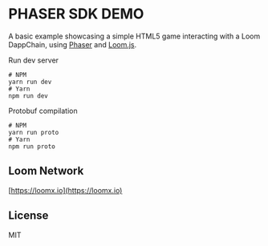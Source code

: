 # PHASER SDK DEMO

A basic example showcasing a simple HTML5 game interacting with a Loom DappChain, using [Phaser](http://phaser.io) and  [Loom.js](https://github.com/loomnetwork/loom-js).


Run dev server

```
# NPM
yarn run dev
# Yarn
npm run dev
```

Protobuf compilation

```
# NPM
yarn run proto
# Yarn
npm run proto
```


Loom Network
----
[https://loomx.io](https://loomx.io)

License
----

MIT
